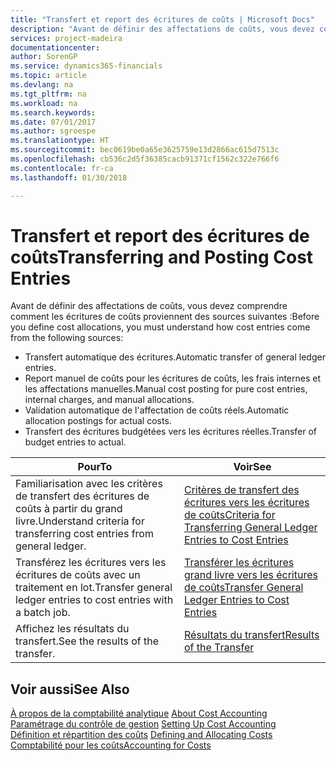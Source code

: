 ```yaml
---
title: "Transfert et report des écritures de coûts | Microsoft Docs"
description: "Avant de définir des affectations de coûts, vous devez comprendre d'où proviennent les écritures de coûts."
services: project-madeira
documentationcenter: 
author: SorenGP
ms.service: dynamics365-financials
ms.topic: article
ms.devlang: na
ms.tgt_pltfrm: na
ms.workload: na
ms.search.keywords: 
ms.date: 07/01/2017
ms.author: sgroespe
ms.translationtype: HT
ms.sourcegitcommit: bec0619be0a65e3625759e13d2866ac615d7513c
ms.openlocfilehash: cb536c2d5f36385cacb91371cf1562c322e766f6
ms.contentlocale: fr-ca
ms.lasthandoff: 01/30/2018

---
```

# <a name="transferring-and-posting-cost-entries"></a><span data-ttu-id="df098-103">Transfert et report des écritures de coûts</span><span class="sxs-lookup"><span data-stu-id="df098-103">Transferring and Posting Cost Entries</span></span>
<span data-ttu-id="df098-104">Avant de définir des affectations de coûts, vous devez comprendre comment les écritures de coûts proviennent des sources suivantes :</span><span class="sxs-lookup"><span data-stu-id="df098-104">Before you define cost allocations, you must understand how cost entries come from the following sources:</span></span>  

-   <span data-ttu-id="df098-105">Transfert automatique des écritures.</span><span class="sxs-lookup"><span data-stu-id="df098-105">Automatic transfer of general ledger entries.</span></span>  
-   <span data-ttu-id="df098-106">Report manuel de coûts pour les écritures de coûts, les frais internes et les affectations manuelles.</span><span class="sxs-lookup"><span data-stu-id="df098-106">Manual cost posting for pure cost entries, internal charges, and manual allocations.</span></span>  
-   <span data-ttu-id="df098-107">Validation automatique de l'affectation de coûts réels.</span><span class="sxs-lookup"><span data-stu-id="df098-107">Automatic allocation postings for actual costs.</span></span>  
-   <span data-ttu-id="df098-108">Transfert des écritures budgétées vers les écritures réelles.</span><span class="sxs-lookup"><span data-stu-id="df098-108">Transfer of budget entries to actual.</span></span>  

|<span data-ttu-id="df098-109">**Pour**</span><span class="sxs-lookup"><span data-stu-id="df098-109">**To**</span></span>|<span data-ttu-id="df098-110">**Voir**</span><span class="sxs-lookup"><span data-stu-id="df098-110">**See**</span></span>|  
|------------|-------------|  
|<span data-ttu-id="df098-111">Familiarisation avec les critères de transfert des écritures de coûts à partir du grand livre.</span><span class="sxs-lookup"><span data-stu-id="df098-111">Understand criteria for transferring cost entries from general ledger.</span></span>|[<span data-ttu-id="df098-112">Critères de transfert des écritures vers les écritures de coûts</span><span class="sxs-lookup"><span data-stu-id="df098-112">Criteria for Transferring General Ledger Entries to Cost Entries</span></span>](finance-criteria-for-transferring-general-ledger-entries-to-cost-entries.md)|  
|<span data-ttu-id="df098-113">Transférez les écritures vers les écritures de coûts avec un traitement en lot.</span><span class="sxs-lookup"><span data-stu-id="df098-113">Transfer general ledger entries to cost entries with a batch job.</span></span>|[<span data-ttu-id="df098-114">Transférer les écritures grand livre vers les écritures de coûts</span><span class="sxs-lookup"><span data-stu-id="df098-114">Transfer General Ledger Entries to Cost Entries</span></span>](finance-how-to-transfer-general-ledger-entries-to-cost-entries.md)|  
|<span data-ttu-id="df098-115">Affichez les résultats du transfert.</span><span class="sxs-lookup"><span data-stu-id="df098-115">See the results of the transfer.</span></span>|[<span data-ttu-id="df098-116">Résultats du transfert</span><span class="sxs-lookup"><span data-stu-id="df098-116">Results of the Transfer</span></span>](finance-results-of-the-transfer.md)|  

## <a name="see-also"></a><span data-ttu-id="df098-117">Voir aussi</span><span class="sxs-lookup"><span data-stu-id="df098-117">See Also</span></span>  
 <span data-ttu-id="df098-118">[À propos de la comptabilité analytique](finance-about-cost-accounting.md) </span><span class="sxs-lookup"><span data-stu-id="df098-118">[About Cost Accounting](finance-about-cost-accounting.md) </span></span>  
 <span data-ttu-id="df098-119">[Paramétrage du contrôle de gestion](finance-set-up-cost-accounting.md) </span><span class="sxs-lookup"><span data-stu-id="df098-119">[Setting Up Cost Accounting](finance-set-up-cost-accounting.md) </span></span>  
 <span data-ttu-id="df098-120">[Définition et répartition des coûts](finance-define-and-allocate-costs.md) </span><span class="sxs-lookup"><span data-stu-id="df098-120">[Defining and Allocating Costs](finance-define-and-allocate-costs.md) </span></span>  
 [<span data-ttu-id="df098-121">Comptabilité pour les coûts</span><span class="sxs-lookup"><span data-stu-id="df098-121">Accounting for Costs</span></span>](finance-manage-cost-accounting.md)

